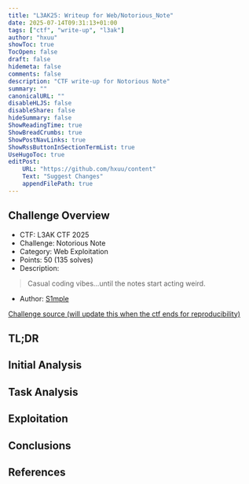 ```yaml
---
title: "L3AK25: Writeup for Web/Notorious_Note"
date: 2025-07-14T09:31:13+01:00
tags: ["ctf", "write-up", "l3ak"]
author: "hxuu"
showToc: true
TocOpen: false
draft: false
hidemeta: false
comments: false
description: "CTF write-up for Notorious Note"
summary: ""
canonicalURL: ""
disableHLJS: false
disableShare: false
hideSummary: false
ShowReadingTime: true
ShowBreadCrumbs: true
ShowPostNavLinks: true
ShowRssButtonInSectionTermList: true
UseHugoToc: true
editPost:
    URL: "https://github.com/hxuu/content"
    Text: "Suggest Changes"
    appendFilePath: true
---
```


## Challenge Overview

* CTF: L3AK CTF 2025
* Challenge: Notorious Note
* Category: Web Exploitation
* Points: 50 (135 solves)
* Description:

> Casual coding vibes...until the notes start acting weird.

* Author: [S1mple](https://discord.com/users/621008731773206538)

[Challenge source (will update this when the ctf ends for reproducibility)](https://ctf.l3ak.team/files/d5d05524a7bccce4d6d0133d32f1a339/dist.zip?token=eyJ1c2VyX2lkIjoyMjE0LCJ0ZWFtX2lkIjoxMDU5LCJmaWxlX2lkIjo0OH0.aHTF1g.JEZMO0_qlBTX5pdghp8AhZxwe5Q)

## TL;DR

## Initial Analysis

## Task Analysis

## Exploitation

## Conclusions

## References



